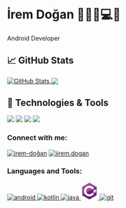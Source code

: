 # İrem Doğan 👩🏽‍💻💻📱

Android Developer

## &#x1f4c8; GitHub Stats

<a href="https://github.com/iiremdogan/iiremdogan">
  <img align="center" src="https://github-readme-stats.vercel.app/api?username=iiremdogan&show_icons=true&line_height=27&count_private=true&title_color=ffffff&text_color=c9cacc&icon_color=2bbc8a&bg_color=1d1f21" alt="GitHub Stats" />
</a>
<a href="https://github.com/iiremdogan/iiremdoganz">
  <img align="center" src="https://github-readme-stats.vercel.app/api/top-langs/?username=iiremdogan&hide=java,html,tex&title_color=ffffff&text_color=c9cacc&icon_color=2bbc8a&bg_color=1d1f21&langs_count=3" />
</a>


## 🔧 Technologies & Tools
![](https://img.shields.io/badge/Code-Kotlin-lightgrey)
![](https://img.shields.io/badge/Code-Java-lightgrey)
![](https://img.shields.io/badge/Code-Python-lightgrey)
![](https://img.shields.io/badge/Editor-Android%20Studio-lightgrey)

<!-- links to social media icons -->

<h3 align="left">Connect with me:</h3>
<p align="left">
  <a href="https://www.linkedin.com/in/irem-doğan/" target="blank"
    ><img
      align="center"
      src="https://velanovascular.com/wp-content/uploads/2020/06/LinkedIn.png"
      alt="irem-doğan"
      height="30"
      width="30"
  /></a>
  <a href="https://www.instagram.com/iirem.dogan/" target="blank"
    ><img
      align="center"
      src="https://upload.wikimedia.org/wikipedia/commons/thumb/e/e7/Instagram_logo_2016.svg/1200px-Instagram_logo_2016.svg.png"
      alt="iirem.dogan"
      height="30"
      width="30"
  /></a>
</p>

<h3 align="left">Languages and Tools:</h3>
<p align="left">
<a href="https://developer.android.com/" target="_blank">
    <img
      src="https://upload.wikimedia.org/wikipedia/commons/thumb/6/64/Android_logo_2019_%28stacked%29.svg/1173px-Android_logo_2019_%28stacked%29.svg.png"
      alt="android"
      width="40"
      height="40"
    /> </a
  >
  <a href="https://kotlinlang.org/" target="_blank">
    <img
      src="https://www.logo.wine/a/logo/Kotlin_(programming_language)/Kotlin_(programming_language)-Logo.wine.svg"
      alt="kotlin"
      width="40"
      height="40"
    /> </a
  >
  <a href="https://www.oracle.com/java/" target="_blank">
    <img
      src="https://seeklogo.com/images/J/java-logo-7F8B35BAB3-seeklogo.com.png"
      alt="java"
      width="40"
      height="40"
    /> </a
  >
  <a href="https://www.w3schools.com/cs/" target="_blank">
    <img
      src="https://raw.githubusercontent.com/devicons/devicon/master/icons/csharp/csharp-original.svg"
      alt="csharp"
      width="40"
      height="40"
    />
  </a>
  <a href="https://git-scm.com/" target="_blank">
    <img
      src="https://www.vectorlogo.zone/logos/git-scm/git-scm-icon.svg"
      alt="git"
      width="40"
      height="40"
    />
  </a>


<!-- Resources -->
<!-- Icons: https://simpleicons.org/ -->
<!-- GitHub Stats: https://github.com/anuraghazra/github-readme-stats -->
<!-- Emojis: https://emojipedia.org/emoji/ -->
<!-- HTML Emojis: https://www.fileformat.info/index.htm -->
<!-- Shields: https://shields.io/ -->
<!-- Awesome GitHub Profile README: https://github.com/abhisheknaiidu/awesome-github-profile-readme -->

<!--
**iiremdogan/iiremdogan** is a ✨ _special_ ✨ repository because its `README.md` (this file) appears on your GitHub profile.

Here are some ideas to get you started:

- 🔭 I’m currently working on ...
- 🌱 I’m currently learning ...
- 👯 I’m looking to collaborate on ...
- 🤔 I’m looking for help with ...
- 💬 Ask me about ...
- 📫 How to reach me: ...
- 😄 Pronouns: ...
- ⚡ Fun fact: ...
-->
